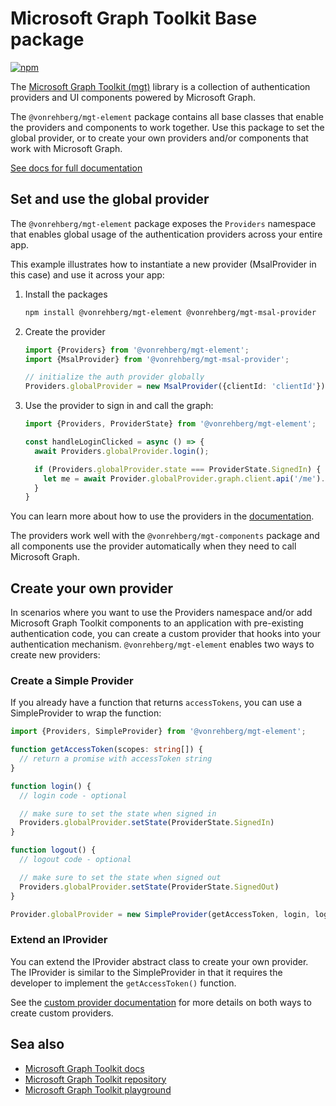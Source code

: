 # Microsoft Graph Toolkit Base package

[![npm](https://img.shields.io/npm/v/@vonrehberg/mgt-element?style=for-the-badge)](https://www.npmjs.com/package/@vonrehberg/mgt-element)

The [Microsoft Graph Toolkit (mgt)](https://aka.ms/mgt) library is a collection of authentication providers and UI components powered by Microsoft Graph. 

The `@vonrehberg/mgt-element` package contains all base classes that enable the providers and components to work together. Use this package to set the global provider, or to create your own providers and/or components that work with Microsoft Graph.

[See docs for full documentation](https://aka.ms/mgt-docs)

## Set and use the global provider

The `@vonrehberg/mgt-element` package exposes the `Providers` namespace that enables global usage of the authentication providers across your entire app. 

This example illustrates how to instantiate a new provider (MsalProvider in this case) and use it across your app:

1. Install the packages 

    ```bash
    npm install @vonrehberg/mgt-element @vonrehberg/mgt-msal-provider
    ```

1. Create the provider

    ```ts
    import {Providers} from '@vonrehberg/mgt-element';
    import {MsalProvider} from '@vonrehberg/mgt-msal-provider';

    // initialize the auth provider globally
    Providers.globalProvider = new MsalProvider({clientId: 'clientId'});
    ```

1. Use the provider to sign in and call the graph:

    ```ts
    import {Providers, ProviderState} from '@vonrehberg/mgt-element';

    const handleLoginClicked = async () => {
      await Providers.globalProvider.login();

      if (Providers.globalProvider.state === ProviderState.SignedIn) {
        let me = await Provider.globalProvider.graph.client.api('/me').get();
      }
    }
    ```

You can learn more about how to use the providers in the [documentation](https://learn.microsoft.com/graph/toolkit/providers).

The providers work well with the `@vonrehberg/mgt-components` package and all components use the provider automatically when they need to call Microsoft Graph.

## Create your own provider

In scenarios where you want to use the Providers namespace and/or add Microsoft Graph Toolkit components to an application with pre-existing authentication code, you can create a custom provider that hooks into your authentication mechanism. `@vonrehberg/mgt-element` enables two ways to create new providers:

### Create a Simple Provider

If you already have a function that returns `accessTokens`, you can use a SimpleProvider to wrap the function:

```ts
import {Providers, SimpleProvider} from '@vonrehberg/mgt-element';

function getAccessToken(scopes: string[]) {
  // return a promise with accessToken string
}

function login() {
  // login code - optional

  // make sure to set the state when signed in
  Providers.globalProvider.setState(ProviderState.SignedIn)
}

function logout() {
  // logout code - optional

  // make sure to set the state when signed out
  Providers.globalProvider.setState(ProviderState.SignedOut)
}

Provider.globalProvider = new SimpleProvider(getAccessToken, login, logout);
```

### Extend an IProvider

You can extend the IProvider abstract class to create your own provider. The IProvider is similar to the SimpleProvider in that it requires the developer to implement the `getAccessToken()` function.


See the [custom provider documentation](https://learn.microsoft.com/graph/toolkit/providers/custom) for more details on both ways to create custom providers.

## Sea also
* [Microsoft Graph Toolkit docs](https://aka.ms/mgt-docs)
* [Microsoft Graph Toolkit repository](https://aka.ms/mgt)
* [Microsoft Graph Toolkit playground](https://mgt.dev)
